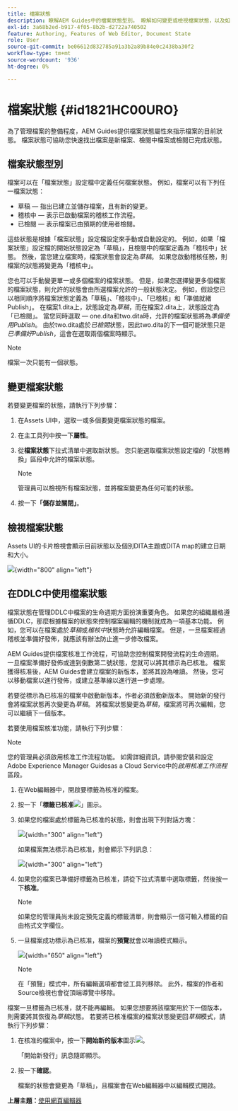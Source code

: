 ```yaml
---
title: 檔案狀態
description: 瞭解AEM Guides中的檔案狀態型別。 瞭解如何變更或檢視檔案狀態，以及如何在DDLC中使用檔案狀態。
exl-id: 3a68b2ed-b917-4f05-8b2b-d2722a740502
feature: Authoring, Features of Web Editor, Document State
role: User
source-git-commit: be06612d832785a91a3b2a89b84e0c2438ba30f2
workflow-type: tm+mt
source-wordcount: '936'
ht-degree: 0%

---
```


# 檔案狀態 {#id1821HC00URO}

為了管理檔案的整備程度，AEM Guides提供檔案狀態屬性來指示檔案的目前狀態。 檔案狀態可協助您快速找出檔案是新檔案、檢閱中檔案或檢閱已完成狀態。

## 檔案狀態型別

檔案可以在「檔案狀態」設定檔中定義任何檔案狀態。 例如，檔案可以有下列任一檔案狀態：

- 草稿 — 指出已建立並儲存檔案，且有新的變更。
- 稽核中 — 表示已啟動檔案的稽核工作流程。
- 已檢閱 — 表示檔案已由預期的使用者檢閱。

這些狀態是根據「檔案狀態」設定檔設定來手動或自動設定的。 例如，如果「檔案狀態」設定檔的開始狀態設定為「草稿」，且檢閱中的檔案定義為「稽核中」狀態。 然後，當您建立檔案時，檔案狀態會設定為&#x200B;*草稿*。 如果您啟動稽核任務，則檔案的狀態將變更為「稽核中」。

您也可以手動變更單一或多個檔案的檔案狀態。 但是，如果您選擇變更多個檔案的檔案狀態，則允許的狀態會由所選檔案允許的一般狀態決定。 例如，假設您已以相同順序將檔案狀態定義為「草稿」、「稽核中」、「已稽核」和「準備就緒Publish」。 在檔案1.dita上，狀態設定為&#x200B;*草稿*，而在檔案2.dita上，狀態設定為「已檢閱」。 當您同時選取 — one.dita和two.dita時，允許的檔案狀態將為&#x200B;*準備使用Publish*。 由於two.dita處於&#x200B;*已檢閱*&#x200B;狀態，因此two.dita的下一個可能狀態只是&#x200B;*已準備好Publish*，這會在選取兩個檔案時顯示。

>[!NOTE]
>
> 檔案一次只能有一個狀態。

## 變更檔案狀態

若要變更檔案的狀態，請執行下列步驟：

1. 在Assets UI中，選取一或多個要變更檔案狀態的檔案。
1. 在主工具列中按一下&#x200B;**屬性**。
1. 從&#x200B;**檔案狀態**&#x200B;下拉式清單中選取新狀態。 您只能選取檔案狀態設定檔的「狀態轉換」區段中允許的檔案狀態。

   >[!NOTE]
   >
   >管理員可以檢視所有檔案狀態，並將檔案變更為任何可能的狀態。

1. 按一下&#x200B;**「儲存並關閉」**。

## 檢視檔案狀態

Assets UI的卡片檢視會顯示目前狀態以及個別DITA主題或DITA map的建立日期和大小。

![](images/document_state.png){width="800" align="left"}

## 在DDLC中使用檔案狀態

檔案狀態在管理DDLC中檔案的生命週期方面扮演重要角色。 如果您的組織嚴格遵循DDLC，那麼根據檔案的狀態來控制檔案編輯的機制就成為一項基本功能。 例如，您可以在檔案處於&#x200B;*草稿*&#x200B;或&#x200B;*稽核中*&#x200B;狀態時允許編輯檔案。 但是，一旦檔案經過稽核並準備好發佈，就應該有辦法防止進一步修改檔案。

AEM Guides提供檔案核准工作流程，可協助您控制檔案開發流程的生命週期。 一旦檔案準備好發佈或達到倒數第二號狀態，您就可以將其標示為已核准。 檔案獲得核准後，AEM Guides會建立檔案的新版本，並將其設為唯讀。 然後，您可以移動檔案以進行發佈，或建立基準線以進行進一步處理。

若要從標示為已核准的檔案中啟動新版本，作者必須啟動新版本。 開始新的發行會將檔案狀態再次變更為&#x200B;*草稿*。 將檔案狀態變更為&#x200B;*草稿*，檔案將可再次編輯，您可以繼續下一個版本。

若要使用檔案核准功能，請執行下列步驟：

>[!NOTE]
>
> 您的管理員必須啟用核准工作流程功能。 如需詳細資訊，請參閱安裝和設定Adobe Experience Manager Guidesas a Cloud Service中的&#x200B;*啟用核准工作流程*&#x200B;區段。

1. 在Web編輯器中，開啟要標籤為核准的檔案。

1. 按一下「**標籤已核准**![](images/mark_approve_icon.svg)」圖示。

1. 如果您的檔案處於標籤為已核准的狀態，則會出現下列對話方塊：

   ![](images/mark-approved-correct-state.png){width="300" align="left"}

   如果檔案無法標示為已核准，則會顯示下列訊息：

   ![](images/mark-approved-incorrect-state.png){width="300" align="left"}

1. 如果您的檔案已準備好標籤為已核准，請從下拉式清單中選取標籤，然後按一下&#x200B;**核准**。

   >[!NOTE]
   >
   > 如果您的管理員尚未設定預先定義的標籤清單，則會顯示一個可輸入標籤的自由格式文字欄位。

1. 一旦檔案成功標示為已核准，檔案的&#x200B;**預覽**&#x200B;就會以唯讀模式顯示。

   ![](images/approved-doc-read-only.png){width="650" align="left"}

   >[!NOTE]
   >
   > 在「預覽」模式中，所有編輯選項都會從工具列移除。 此外，檔案的作者和Source檢視也會從頂端導覽中移除。


檔案一旦標籤為已核准，就不能再編輯。 如果您想要將該檔案用於下一個版本，則需要將其恢復為&#x200B;*草稿*&#x200B;狀態。 若要將已核准檔案的檔案狀態變更回&#x200B;*草稿*&#x200B;模式，請執行下列步驟：

1. 在核准的檔案中，按一下&#x200B;**開始新的版本**&#x200B;圖示![](images/approved-restart-draft-mode-icon.svg)。

   「開始新發行」訊息隨即顯示。

1. 按一下&#x200B;**確認**。

   檔案的狀態會變更為「草稿」，且檔案會在Web編輯器中以編輯模式開啟。


**上層主題：**[&#x200B;使用網頁編輯器](web-editor.md)
